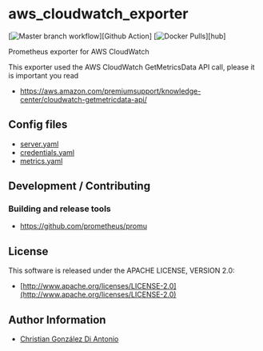 # aws_cloudwatch_exporter

[![Master branch workflow](https://github.com/slashdevops/aws_cloudwatch_exporter/workflows/Master%20branch%20workflow/badge.svg)][Github Action]
[![Docker Pulls](https://img.shields.io/docker/pulls/slashdevops/aws_cloudwatch_exporter.svg?maxAge=604800)][hub]

Prometheus exporter for AWS CloudWatch

This exporter used the AWS CloudWatch GetMetricsData API call, please it is important you read
* https://aws.amazon.com/premiumsupport/knowledge-center/cloudwatch-getmetricdata-api/

## Config files

* [server.yaml](docs/server.md)
* [credentials.yaml](docs/credentials.md)
* [metrics.yaml](docs/metrics.md)

## Development / Contributing

### Building and release tools

* https://github.com/prometheus/promu

## License

This software is released under the APACHE LICENSE, VERSION 2.0:

* [http://www.apache.org/licenses/LICENSE-2.0](http://www.apache.org/licenses/LICENSE-2.0)

## Author Information

* [Christian González Di Antonio](https://github.com/christiangda)